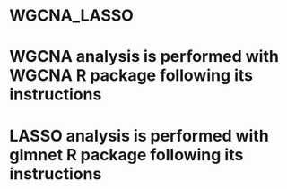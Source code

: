 # WGCNA_LASSO
# WGCNA analysis is performed with WGCNA R package following its instructions
# LASSO analysis is performed with glmnet R package following its instructions
